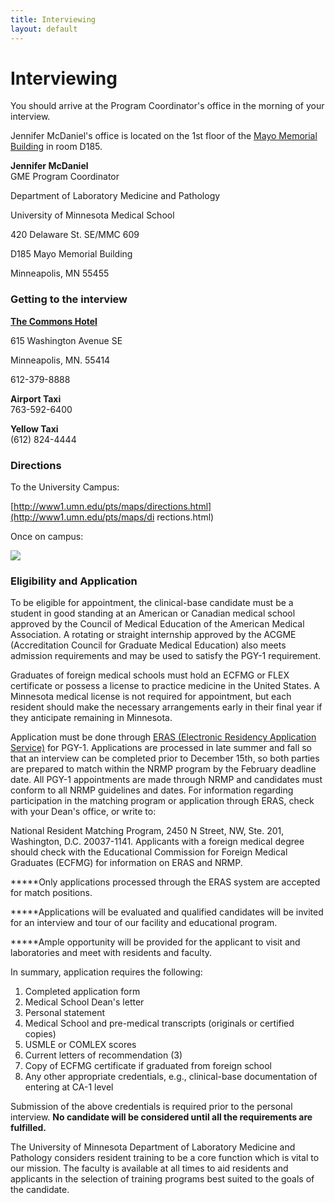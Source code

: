 ```yaml
---
title: Interviewing 
layout: default
---
```

#  Interviewing

You should arrive at the Program Coordinator's office in the morning of your
interview.

Jennifer McDaniel's office is located on the 1st floor of the [Mayo Memorial
Building](http://umn.edu/twincities/maps/Mayo/) in room D185.

**Jennifer McDaniel**  
GME Program Coordinator

Department of Laboratory Medicine and Pathology

University of Minnesota Medical School

420 Delaware St. SE/MMC 609

D185 Mayo Memorial Building

Minneapolis, MN 55455

### Getting to the interview

[**The Commons Hotel**](http://www.commonshotel.com/directions.aspx)

615 Washington Avenue SE

Minneapolis, MN. 55414

612-379-8888

**Airport Taxi**  
763-592-6400

**Yellow Taxi**  
(612) 824-4444

### Directions

To the University Campus:

[http://www1.umn.edu/pts/maps/directions.html](http://www1.umn.edu/pts/maps/di
rections.html)

Once on campus:

![](http://residency.pathology.umn.edu/sites/default/files/Untitled%201.png)

### Eligibility and Application

To be eligible for appointment, the clinical-base candidate must be a student
in good standing at an American or Canadian medical school approved by the
Council of Medical Education of the American Medical Association. A rotating
or straight internship approved by the ACGME (Accreditation Council for
Graduate Medical Education) also meets admission requirements and may be used
to satisfy the PGY-1 requirement.

Graduates of foreign medical schools must hold an ECFMG or FLEX certificate or
possess a license to practice medicine in the United States. A Minnesota
medical license is not required for appointment, but each resident should make
the necessary arrangements early in their final year if they anticipate
remaining in Minnesota.

Application must be done through [ERAS (Electronic Residency Application
Service)](http://www.aamc.org/audienceeras.htm) for PGY-1. Applications are
processed in late summer and fall so that an interview can be completed prior
to December 15th, so both parties are prepared to match within the NRMP
program by the February deadline date. All PGY-1 appointments are made through
NRMP and candidates must conform to all NRMP guidelines and dates. For
information regarding participation in the matching program or application
through ERAS, check with your Dean's office, or write to:

National Resident Matching Program, 2450 N Street, NW, Ste. 201, Washington,
D.C. 20037-1141. Applicants with a foreign medical degree should check with
the Educational Commission for Foreign Medical Graduates (ECFMG) for
information on ERAS and NRMP.

*****Only applications processed through the ERAS system are accepted for match positions.

*****Applications will be evaluated and qualified candidates will be invited for an interview and tour of our facility and educational program.

*****Ample opportunity will be provided for the applicant to visit and laboratories and meet with residents and faculty.

In summary, application requires the following:

  1. Completed application form
  2. Medical School Dean's letter
  3. Personal statement
  4. Medical School and pre-medical transcripts (originals or certified copies)
  5. USMLE or COMLEX scores
  6. Current letters of recommendation (3)
  7. Copy of ECFMG certificate if graduated from foreign school
  8. Any other appropriate credentials, e.g., clinical-base documentation of entering at CA-1 level

Submission of the above credentials is required prior to the personal
interview. **No candidate will be considered until all the requirements are
fulfilled.**

The University of Minnesota Department of Laboratory Medicine and Pathology
considers resident training to be a core function which is vital to our
mission. The faculty is available at all times to aid residents and applicants
in the selection of training programs best suited to the goals of the
candidate.

